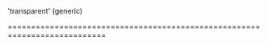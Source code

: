 <!--merge--><!--/merge-->
<!--default-->'transparent' (generic)<!--/default-->
===========================================================================
